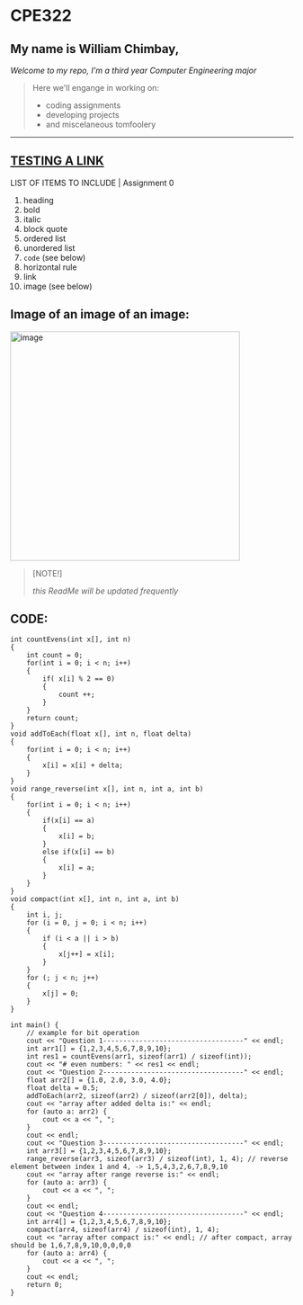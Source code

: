 # CPE322
## My name is **William Chimbay**, 

*Welcome to my repo, I'm a third year Computer Engineering major*

> Here we'll engange in working on:
> - coding assignments
> - developing projects
> - and miscelaneous tomfoolery
---
[TESTING A LINK](https://github.com/will-chimbay/CPE322/tree/main)
---
LIST OF ITEMS TO INCLUDE | Assignment 0
1. heading
2. bold
3. italic
4. block quote
5. ordered list
6. unordered list
7. `code` (see below)
8. horizontal rule
9. link
10. image (see below)

## Image of an image of an image:
<img width="408" alt="image" src="https://github.com/will-chimbay/CPE322/assets/123396327/71ff2caf-d991-430f-be0e-5fec476735d1">


> [NOTE!]
>
> *this ReadMe will be updated frequently*

## CODE:
```
int countEvens(int x[], int n)
{
    int count = 0;
    for(int i = 0; i < n; i++)
    {
        if( x[i] % 2 == 0)
        {
            count ++;
        }
    }    
    return count;
}
void addToEach(float x[], int n, float delta)
{
    for(int i = 0; i < n; i++)
    {
        x[i] = x[i] + delta;
    }
}
void range_reverse(int x[], int n, int a, int b)
{
    for(int i = 0; i < n; i++)
    {
        if(x[i] == a)
        {
            x[i] = b;
        }
        else if(x[i] == b)
        {
            x[i] = a;
        }
    }
}
void compact(int x[], int n, int a, int b)
{
    int i, j;
    for (i = 0, j = 0; i < n; i++) 
    {
        if (i < a || i > b) 
        {
            x[j++] = x[i];
        }
    }
    for (; j < n; j++) 
    {
        x[j] = 0;
    }
}

int main() {
    // example for bit operation
    cout << "Question 1-----------------------------------" << endl;
    int arr1[] = {1,2,3,4,5,6,7,8,9,10};
    int res1 = countEvens(arr1, sizeof(arr1) / sizeof(int));
    cout << "# even numbers: " << res1 << endl;
    cout << "Question 2-----------------------------------" << endl;
    float arr2[] = {1.0, 2.0, 3.0, 4.0};
    float delta = 0.5;
    addToEach(arr2, sizeof(arr2) / sizeof(arr2[0]), delta);
    cout << "array after added delta is:" << endl;
    for (auto a: arr2) {
        cout << a << ", ";
    }
    cout << endl;
    cout << "Question 3-----------------------------------" << endl;
    int arr3[] = {1,2,3,4,5,6,7,8,9,10};
    range_reverse(arr3, sizeof(arr3) / sizeof(int), 1, 4); // reverse element between index 1 and 4, -> 1,5,4,3,2,6,7,8,9,10
    cout << "array after range reverse is:" << endl;
    for (auto a: arr3) {
        cout << a << ", ";
    }
    cout << endl;
    cout << "Question 4-----------------------------------" << endl;
    int arr4[] = {1,2,3,4,5,6,7,8,9,10};
    compact(arr4, sizeof(arr4) / sizeof(int), 1, 4);
    cout << "array after compact is:" << endl; // after compact, array should be 1,6,7,8,9,10,0,0,0,0
    for (auto a: arr4) {
        cout << a << ", ";
    }
    cout << endl;
    return 0;
}
```
